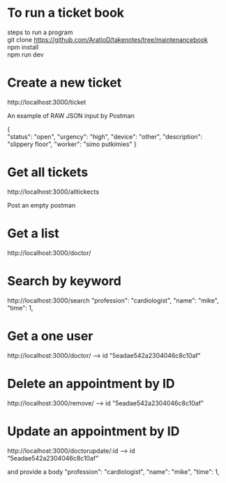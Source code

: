 # To run a ticket book
steps to run a program <br/>
git clone https://github.com/AratioD/takenotes/tree/maintenancebook <br/>
npm install<br/>
npm run dev<br/>

# Create a new ticket

http://localhost:3000/ticket

An example of RAW JSON input by Postman

{<br/>
	"status": "open",
	"urgency": "high",
	"device": "other",
	"description": "slippery floor",
	"worker": "simo putkimies"
}


# Get all tickets

http://localhost:3000/alltickects

Post an empty postman  

# Get a list

http://localhost:3000/doctor/

# Search by keyword

http://localhost:3000/search
"profession": "cardiologist",
"name": "mike",
"time": 1,

# Get a one user

http://localhost:3000/doctor/ --> id "5eadae542a2304046c8c10af"

# Delete an appointment by ID

http://localhost:3000/remove/ --> id "5eadae542a2304046c8c10af"

# Update an appointment by ID

http://localhost:3000/doctorupdate/:id --> id "5eadae542a2304046c8c10af"

and provide a body
"profession": "cardiologist",
"name": "mike",
"time": 1,
